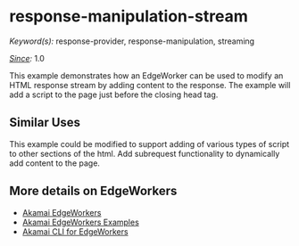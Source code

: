 # response-manipulation-stream

*Keyword(s):* response-provider, response-manipulation, streaming<br>

*[Since](https://learn.akamai.com/en-us/webhelp/edgeworkers/edgeworkers-user-guide/GUID-14077BCA-0D9F-422C-8273-2F3E37339D5B.html):* 1.0

This example demonstrates how an EdgeWorker can be used to modify an HTML response stream by adding content to the response. The example will add a script to the page just before the closing head tag. 

## Similar Uses

This example could be modified to support adding of various types of script to other sections of the html. Add subrequest functionality to dynamically add content to the page. 
 
## More details on EdgeWorkers
- [Akamai EdgeWorkers](https://developer.akamai.com/akamai-edgeworkers-overview)
- [Akamai EdgeWorkers Examples](https://github.com/akamai/edgeworkers-examples)
- [Akamai CLI for EdgeWorkers](https://developer.akamai.com/legacy/cli/packages/edgeworkers.html)
